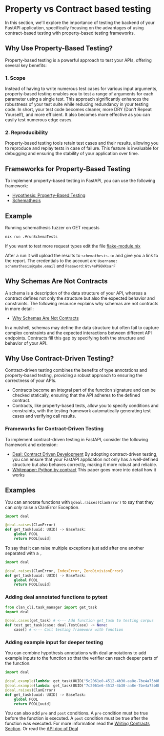 # Property vs Contract based testing

In this section, we'll explore the importance of testing the backend of your FastAPI application, specifically focusing on the advantages of using contract-based testing with property-based testing frameworks.

## Why Use Property-Based Testing?

Property-based testing is a powerful approach to test your APIs, offering several key benefits:

### 1. Scope

Instead of having to write numerous test cases for various input arguments, property-based testing enables you to test a range of arguments for each parameter using a single test. This approach significantly enhances the robustness of your test suite while reducing redundancy in your testing code. In short, your test code becomes cleaner, more DRY (Don't Repeat Yourself), and more efficient. It also becomes more effective as you can easily test numerous edge cases.

### 2. Reproducibility

Property-based testing tools retain test cases and their results, allowing you to reproduce and replay tests in case of failure. This feature is invaluable for debugging and ensuring the stability of your application over time.

## Frameworks for Property-Based Testing

To implement property-based testing in FastAPI, you can use the following framework:

- [Hypothesis: Property-Based Testing](https://hypothesis.readthedocs.io/en/latest/quickstart.html)
- [Schemathesis](https://schemathesis.readthedocs.io/en/stable/#id2)

## Example

Running schemathesis fuzzer on GET requests

```bash
nix run .#runSchemaTests
```

If you want to test more request types edit the file [flake-module.nix](../checks/impure/flake-module.nix)

After a run it will upload the results to `schemathesis.io` and give you a link to the report.
The credentials to the account are `Username: schemathesis@qube.email` and `Password:6tv4eP96WXsarF`

## Why Schemas Are Not Contracts

A schema is a description of the data structure of your API, whereas a contract defines not only the structure but also the expected behavior and constraints. The following resource explains why schemas are not contracts in more detail:

- [Why Schemas Are Not Contracts](https://pactflow.io/blog/schemas-are-not-contracts/)

In a nutshell, schemas may define the data structure but often fail to capture complex constraints and the expected interactions between different API endpoints. Contracts fill this gap by specifying both the structure and behavior of your API.

## Why Use Contract-Driven Testing?

Contract-driven testing combines the benefits of type annotations and property-based testing, providing a robust approach to ensuring the correctness of your APIs.

- Contracts become an integral part of the function signature and can be checked statically, ensuring that the API adheres to the defined contract.
- Contracts, like property-based tests, allow you to specify conditions and constraints, with the testing framework automatically generating test cases and verifying call results.

### Frameworks for Contract-Driven Testing

To implement contract-driven testing in FastAPI, consider the following framework and extension:

- [Deal: Contract Driven Development](https://deal.readthedocs.io/)
  By adopting contract-driven testing, you can ensure that your FastAPI application not only has a well-defined structure but also behaves correctly, making it more robust and reliable.
- [Whitepaper: Python by contract](https://users.ece.utexas.edu/~gligoric/papers/ZhangETAL22PythonByContractDataset.pdf) This paper goes more into detail how it works

## Examples

You can annotate functions with `@deal.raises(ClanError)` to say that they can _only_ raise a ClanError Exception.

```python
import deal

@deal.raises(ClanError)
def get_task(uuid: UUID) -> BaseTask:
    global POOL
    return POOL[uuid]
```

To say that it can raise multiple exceptions just add after one another separated with a `,`

```python
import deal

@deal.raises(ClanError, IndexError, ZeroDivisionError)
def get_task(uuid: UUID) -> BaseTask:
    global POOL
    return POOL[uuid]
```

### Adding deal annotated functions to pytest

```python
from clan_cli.task_manager import get_task
import deal

@deal.cases(get_task) # <--- Add function get_task to testing corpus
def test_get_task(case: deal.TestCase) -> None:
    case() # <--- Call testing framework with function
```

### Adding example input for deeper testing

You can combine hypothesis annotations with deal annotations to add example inputs to the function so that the verifier can reach deeper parts of the function.

```python
import deal

@deal.example(lambda: get_task(UUID("5c2061e0-4512-4b30-aa8e-7be4a75b8b45"))) # type: ignore
@deal.example(lambda: get_task(UUID("7c2061e6-4512-4b30-aa8e-7be4a75b8b45"))) # type: ignore
@deal.raises(ClanError)
def get_task(uuid: UUID) -> BaseTask:
    global POOL
    return POOL[uuid]
```

You can also add `pre` and `post` conditions. A `pre` condition must be true before the function is executed. A `post` condition must be true after the function was executed. For more information read the [Writing Contracts Section](https://deal.readthedocs.io/basic/values.html).
Or read the [API doc of Deal](https://deal.readthedocs.io/details/api.html)
